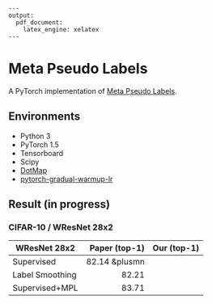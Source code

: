 ```
---
output:
  pdf_document:
    latex_engine: xelatex
---
```
# Meta Pseudo Labels
A PyTorch implementation of [Meta Pseudo Labels](https://arxiv.org/abs/2003.10580).

## Environments
* Python 3
* PyTorch 1.5
* Tensorboard
* Scipy
* [DotMap](https://github.com/drgrib/dotmap)
* [pytorch-gradual-warmup-lr](https://github.com/ildoonet/pytorch-gradual-warmup-lr)

## Result (in progress)
### CIFAR-10 / WResNet 28x2  
| WResNet 28x2      | Paper (top-1)    | Our (top-1)     |
|-------------------|-----------------:|----------------:|
| Supervised        | 82.14 &plusmn           |                 |
| Label Smoothing   | 82.21            |                 |
| Supervised+MPL    | 83.71            |                 |
